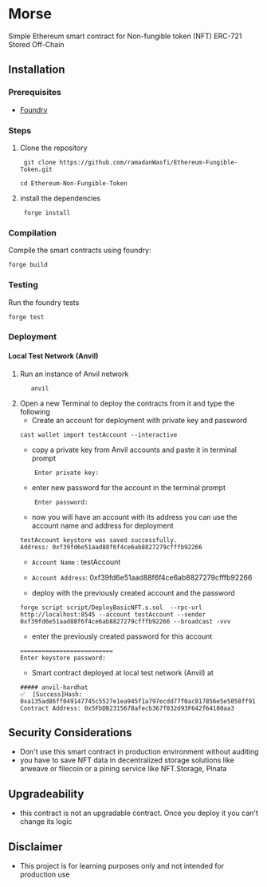 # Morse
Simple Ethereum smart contract for Non-fungible token (NFT) ERC-721 Stored Off-Chain 


## Installation

### Prerequisites
   - [Foundry](https://book.getfoundry.sh/getting-started/installation.html)

### Steps
1. Clone the repository 
   ```shell
    git clone https://github.com/ramadanWasfi/Ethereum-Fungible-Token.git
   ``` 
   ``` shell
   cd Ethereum-Non-Fungible-Token
   ```

2. install the dependencies 
   ```shell
    forge install
   ``` 

### Compilation
Compile the smart contracts using foundry:
```shell
forge build
``` 

### Testing
Run the foundry tests
```shell
forge test
```

### Deployment
#### Local Test Network (Anvil)
1. Run an instance of Anvil network
   ```shell
      anvil
    ```
2. Open a new Terminal to deploy the contracts from it and type the following 
   - Create an account for deployment with private key and password
   ```shell
   cast wallet import testAccount --interactive
   ```
   - copy a private key from Anvil accounts and paste it in terminal prompt
   ``` shel
       Enter private key:
   ```
   - enter new password for the account in the terminal prompt
   ``` shel
       Enter password:
   ```
   - now you will have an account with its address you can use the account name and address for deployment
   ``` shell
   testAccount keystore was saved successfully. 
   Address: 0xf39fd6e51aad88f6f4ce6ab8827279cfffb92266
   ```
   - `Account Name` : testAccount
   - `Account Address`: 0xf39fd6e51aad88f6f4ce6ab8827279cfffb92266
   
   - deploy with the previously created account and the password
    ``` shell
    forge script script/DeployBasicNFT.s.sol  --rpc-url http://localhost:8545 --account testAccount --sender 0xf39fd6e51aad88f6f4ce6ab8827279cfffb92266 --broadcast -vvv
   ```
   - enter the previously created password for this account
   ```shell
   ==========================
   Enter keystore password:
   ```
   - Smart contract deployed at local test network (Anvil) at 
   ```shell
   ##### anvil-hardhat
   ✅  [Success]Hash: 0xa135ad86ff049147745c5527e1ea945f1a797ecdd77f0ac817856e5e5058ff91
   Contract Address: 0x5FbDB2315678afecb367f032d93F642f64180aa3
   ```
## Security Considerations
- Don't use this smart contract in production environment without auditing
- you have to save NFT data in decentralized storage solutions like arweave or filecoin or a pining service like NFT.Storage, Pinata 

## Upgradeability
- this contract is not an upgradable contract. Once you deploy it you can't change its logic

## Disclaimer
- This project is for learning purposes only and not intended for production use



